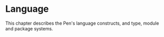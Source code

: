 # Language

This chapter describes the Pen's language constructs, and type, module and package systems.

